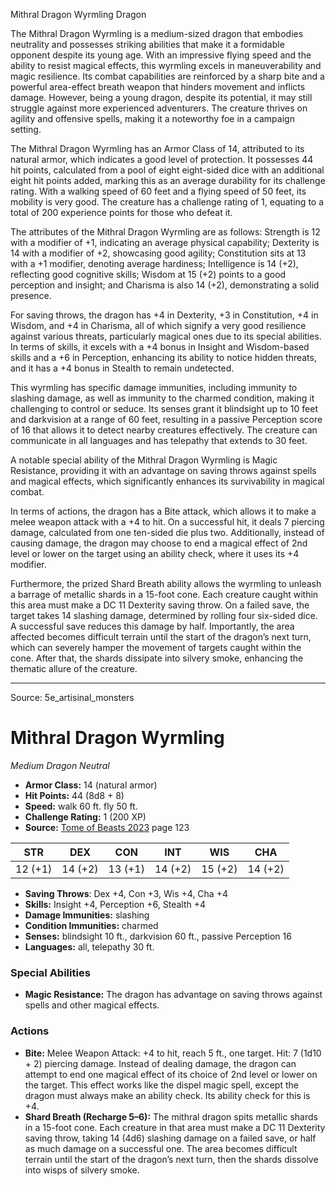 <MonsterName/>Mithral Dragon Wyrmling</MonsterName>
<CreatureType/>Dragon</CreatureType>

<summary>The Mithral Dragon Wyrmling is a medium-sized dragon that embodies neutrality and possesses striking abilities that make it a formidable opponent despite its young age. With an impressive flying speed and the ability to resist magical effects, this wyrmling excels in maneuverability and magic resilience. Its combat capabilities are reinforced by a sharp bite and a powerful area-effect breath weapon that hinders movement and inflicts damage. However, being a young dragon, despite its potential, it may still struggle against more experienced adventurers. The creature thrives on agility and offensive spells, making it a noteworthy foe in a campaign setting.</summary>

<detail>

The Mithral Dragon Wyrmling has an Armor Class of 14, attributed to its natural armor, which indicates a good level of protection. It possesses 44 hit points, calculated from a pool of eight eight-sided dice with an additional eight hit points added, marking this as an average durability for its challenge rating. With a walking speed of 60 feet and a flying speed of 50 feet, its mobility is very good. The creature has a challenge rating of 1, equating to a total of 200 experience points for those who defeat it.

The attributes of the Mithral Dragon Wyrmling are as follows: Strength is 12 with a modifier of +1, indicating an average physical capability; Dexterity is 14 with a modifier of +2, showcasing good agility; Constitution sits at 13 with a +1 modifier, denoting average hardiness; Intelligence is 14 (+2), reflecting good cognitive skills; Wisdom at 15 (+2) points to a good perception and insight; and Charisma is also 14 (+2), demonstrating a solid presence. 

For saving throws, the dragon has +4 in Dexterity, +3 in Constitution, +4 in Wisdom, and +4 in Charisma, all of which signify a very good resilience against various threats, particularly magical ones due to its special abilities. In terms of skills, it excels with a +4 bonus in Insight and Wisdom-based skills and a +6 in Perception, enhancing its ability to notice hidden threats, and it has a +4 bonus in Stealth to remain undetected.

This wyrmling has specific damage immunities, including immunity to slashing damage, as well as immunity to the charmed condition, making it challenging to control or seduce. Its senses grant it blindsight up to 10 feet and darkvision at a range of 60 feet, resulting in a passive Perception score of 16 that allows it to detect nearby creatures effectively. The creature can communicate in all languages and has telepathy that extends to 30 feet.

A notable special ability of the Mithral Dragon Wyrmling is Magic Resistance, providing it with an advantage on saving throws against spells and magical effects, which significantly enhances its survivability in magical combat.

In terms of actions, the dragon has a Bite attack, which allows it to make a melee weapon attack with a +4 to hit. On a successful hit, it deals 7 piercing damage, calculated from one ten-sided die plus two. Additionally, instead of causing damage, the dragon may choose to end a magical effect of 2nd level or lower on the target using an ability check, where it uses its +4 modifier.

Furthermore, the prized Shard Breath ability allows the wyrmling to unleash a barrage of metallic shards in a 15-foot cone. Each creature caught within this area must make a DC 11 Dexterity saving throw. On a failed save, the target takes 14 slashing damage, determined by rolling four six-sided dice. A successful save reduces this damage by half. Importantly, the area affected becomes difficult terrain until the start of the dragon’s next turn, which can severely hamper the movement of targets caught within the cone. After that, the shards dissipate into silvery smoke, enhancing the thematic allure of the creature.</detail>



---

Source: 5e_artisinal_monsters

# Mithral Dragon Wyrmling

*Medium* *Dragon* *Neutral*

- **Armor Class:** 14 (natural armor)
- **Hit Points:** 44 (8d8 + 8)
- **Speed:** walk 60 ft. fly 50 ft.
- **Challenge Rating:** 1 (200 XP)
- **Source:** [Tome of Beasts 2023](https://koboldpress.com/kpstore/product/tome-of-beasts-1-2023-edition/) page 123

| STR | DEX | CON | INT | WIS | CHA |
| --- | --- | --- | --- | --- | --- |
| 12 (+1) | 14 (+2) | 13 (+1) | 14 (+2) | 15 (+2) | 14 (+2) |

- **Saving Throws**: Dex +4, Con +3, Wis +4, Cha +4
- **Skills:** Insight +4, Perception +6, Stealth +4
- **Damage Immunities:** slashing
- **Condition Immunities:** charmed
- **Senses:** blindsight 10 ft., darkvision 60 ft., passive Perception 16
- **Languages:** all, telepathy 30 ft.

### Special Abilities

- **Magic Resistance:** The dragon has advantage on saving throws against spells and other magical effects.

### Actions

- **Bite:** Melee Weapon Attack: +4 to hit, reach 5 ft., one target. Hit: 7 (1d10 + 2) piercing damage. Instead of dealing damage, the dragon can attempt to end one magical effect of its choice of 2nd level or lower on the target. This effect works like the dispel magic spell, except the dragon must always make an ability check. Its ability check for this is +4.
- **Shard Breath (Recharge 5–6):** The mithral dragon spits metallic shards in a 15-foot cone. Each creature in that area must make a DC 11 Dexterity saving throw, taking 14 (4d6) slashing damage on a failed save, or half as much damage on a successful one. The area becomes difficult terrain until the start of the dragon’s next turn, then the shards dissolve into wisps of silvery smoke.


